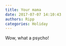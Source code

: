 ```yaml
---
title: Your mama
date: 2017-07-07 14:10:43
authors: Ripp
categories: Holiday
---
```


 Wow, what a psycho!